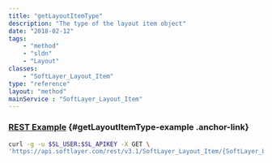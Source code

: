 ```yaml
---
title: "getLayoutItemType"
description: "The type of the layout item object"
date: "2018-02-12"
tags:
    - "method"
    - "sldn"
    - "Layout"
classes:
    - "SoftLayer_Layout_Item"
type: "reference"
layout: "method"
mainService : "SoftLayer_Layout_Item"
---
```


### [REST Example](#getLayoutItemType-example) <a href="/article/rest/"><i class="fas fa-question"></i></a> {#getLayoutItemType-example .anchor-link} 
```bash
curl -g -u $SL_USER:$SL_APIKEY -X GET \
'https://api.softlayer.com/rest/v3.1/SoftLayer_Layout_Item/{SoftLayer_Layout_ItemID}/getLayoutItemType'
```
